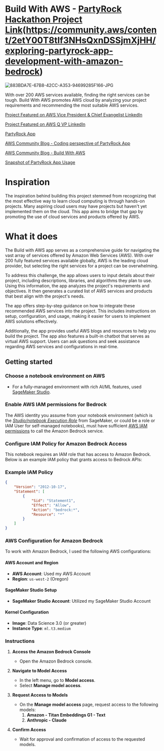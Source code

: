 # Build With AWS - [PartyRock Hackathon Project Link](https://partyrock.aws/u/shusrita/MJ-8wHfGU/Build-With-AWS)(https://community.aws/content/2etY00T8tlf3NHsQxnDSSjmXjHH/exploring-partyrock-app-development-with-amazon-bedrock)

![883BDA7E-67B8-42CC-A353-94699285F166-JPG](https://github.com/shusritavenugopal/Build-With-AWS/assets/63789652/73c8a3c9-4ee5-4bf0-a399-6796ebf376cf)

With over 200 AWS services available, finding the right services can be tough. Build With AWS promotes AWS cloud by analyzing your project requirements and recommending the most suitable AWS services.

[Project Featured on AWS Vice President & Chief Evangelist LinkedIn](https://www.linkedin.com/posts/jeffbarr_aws-activity-7184227585332068353-Ni01?utm_source=share&utm_medium=member_desktop)

[Project Featured on AWS Q VP LinkedIn](https://www.linkedin.com/posts/themza_exploring-partyrock-app-development-with-activity-7183927823793840128-bpKt?utm_source=share&utm_medium=member_desktop)

[PartyRock App](https://partyrock.aws/u/shusrita/MJ-8wHfGU/Build-With-AWS)

[AWS Community Blog - Coding perspective of PartyRock App](https://community.aws/content/2etY00T8tlf3NHsQxnDSSjmXjHH)

[AWS Community Blog - Build With AWS](https://community.aws/content/2dUK1A3E8iaozHjSP41yLyu4pYi/build-with-aws)

[Snapshot of PartyRock App Usage](https://partyrock.aws/u/shusrita/MJ-8wHfGU/Build-With-AWS/snapshot/er3462ONM)

# Inspiration
The inspiration behind building this project stemmed from recognizing that the most effective way to learn cloud computing is through hands-on projects. Many aspiring cloud users may have projects but haven't yet implemented them on the cloud. This app aims to bridge that gap by promoting the use of cloud services and products offered by AWS.

# What it does
The Build with AWS app serves as a comprehensive guide for navigating the vast array of services offered by Amazon Web Services (AWS). With over 200 fully featured services available globally, AWS is the leading cloud provider, but selecting the right services for a project can be overwhelming.

To address this challenge, the app allows users to input details about their project, including descriptions, libraries, and algorithms they plan to use. Using this information, the app analyzes the project's requirements and objectives. It then generates a curated list of AWS services and products that best align with the project's needs.

The app offers step-by-step guidance on how to integrate these recommended AWS services into the project. This includes instructions on setup, configuration, and usage, making it easier for users to implement AWS solutions effectively.

Additionally, the app provides useful AWS blogs and resources to help you build the project. The app also features a built-in chatbot that serves as virtual AWS support. Users can ask questions and seek assistance regarding AWS services and configurations in real-time.

## Getting started

### Choose a notebook environment on AWS

- For a fully-managed environment with rich AI/ML features, used [SageMaker Studio](https://aws.amazon.com/sagemaker/studio/).

### Enable AWS IAM permissions for Bedrock

The AWS identity you assume from your notebook environment (which is the [*Studio/notebook Execution Role*](https://docs.aws.amazon.com/sagemaker/latest/dg/sagemaker-roles.html) from SageMaker, or could be a role or IAM User for self-managed notebooks), must have sufficient [AWS IAM permissions](https://docs.aws.amazon.com/IAM/latest/UserGuide/access_policies.html) to call the Amazon Bedrock service.

### Configure IAM Policy for Amazon Bedrock Access

This notebook requires an IAM role that has access to Amazon Bedrock. Below is an example IAM policy that grants access to Bedrock APIs:

### Example IAM Policy

```json
{
    "Version": "2012-10-17",
    "Statement": [
        {
            "Sid": "Statement1",
            "Effect": "Allow",
            "Action": "bedrock:*",
            "Resource": "*"
        }
    ]
}
```

### AWS Configuration for Amazon Bedrock

To work with Amazon Bedrock, I used the following AWS configurations:

#### AWS Account and Region
- **AWS Account**: Used my AWS Account
- **Region**: `us-west-2` (Oregon)

#### SageMaker Studio Setup
- **SageMaker Studio Account**: Utilized my SageMaker Studio Account

#### Kernel Configuration
- **Image**: Data Science 3.0 (or greater)
- **Instance Type**: `ml.t3.medium`

### Instructions

1. **Access the Amazon Bedrock Console**
   - Open the Amazon Bedrock console.

2. **Navigate to Model Access**
   - In the left menu, go to **Model access**.
   - Select **Manage model access**.

3. **Request Access to Models**
   - On the **Manage model access** page, request access to the following models:
     1. **Amazon - Titan Embeddings G1 - Text**
     2. **Anthropic - Claude**

4. **Confirm Access**
   - Wait for approval and confirmation of access to the requested models.





